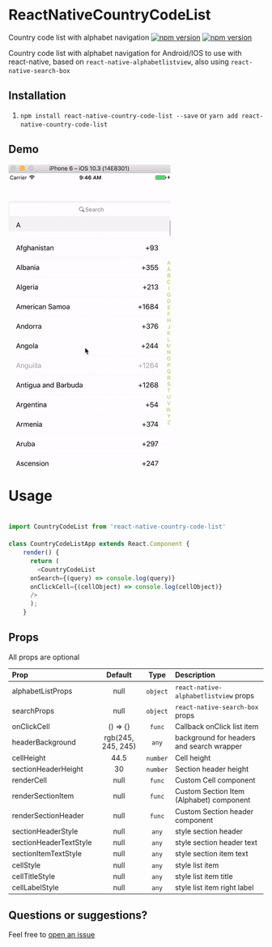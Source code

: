 # ReactNativeCountryCodeList
Country code list with alphabet navigation
[![npm version](http://img.shields.io/npm/v/react-native-country-code-list.svg?style=flat-square)](https://npmjs.org/package/react-native-country-code-list "View this project on npm")
[![npm version](http://img.shields.io/npm/dm/react-native-country-code-list.svg?style=flat-square)](https://npmjs.org/package/react-native-country-code-list "View this project on npm")

Country code list with alphabet navigation for Android/IOS to use with react-native,
based on `react-native-alphabetlistview`, also using `react-native-search-box`

## Installation
1. `npm install react-native-country-code-list --save` or
   `yarn add react-native-country-code-list`
   
## Demo

![](./src/countryCodeList.gif)

# Usage

```js

import CountryCodeList from 'react-native-country-code-list'

class CountryCodeListApp extends React.Component {
    render() {
      return (
        <CountryCodeList
	  onSearch={(query) => console.log(query)}
	  onClickCell={(cellObject) => console.log(cellObject)}
	  />
      );
    }

```

## Props
All props are optional

| Prop  | Default  | Type | Description |
| :------------ |:---------------:| :---------------:| :-----|
| alphabetListProps | null | `object` | `react-native-alphabetlistview` props |
| searchProps | null | `object` | `react-native-search-box` props |
| onClickCell | () => {} | `func` | Callback onClick list item |
| headerBackground | rgb(245, 245, 245) | `any` | background for headers and search wrapper |
| cellHeight | 44.5 | `number` | Cell height |
| sectionHeaderHeight | 30 | `number` | Section header height |
| renderCell | null | `func` | Custom Cell component |
| renderSectionItem | null | `func` | Custom Section Item (Alphabet) component |
| renderSectionHeader | null | `func` | Custom Section header component |
| sectionHeaderStyle | null | `any` | style section header |
| sectionHeaderTextStyle | null | `any` | style section header text |
| sectionItemTextStyle | null | `any` | style section item text |
| cellStyle | null | `any` | style list item |
| cellTitleStyle | null | `any` | style list item title |
| cellLabelStyle | null | `any` | style list item right label|


## Questions or suggestions?

Feel free to [open an issue](https://github.com/ElekenAgency/ReactNativeCountryCodeList/issues)
